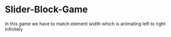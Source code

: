 # Slider-Block-Game
In this game we have to match element width which is animating left to right infinitely 
